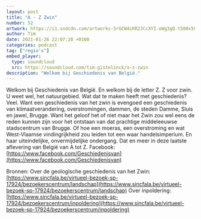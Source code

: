 ```yaml
---
layout: post
title: "A - Z Zwin"
number: 52
artwork: https://i1.sndcdn.com/artworks-5rGCW4iKR2JCcXYI-oWg3gQ-t500x500.jpg
author: Tim
date: 2021-01-26 22:07:20 +0100
categories: podcast
tag: ["regio's"]
embed_player:
  type: soundcloud
  src: https://soundcloud.com/tim-gistelinck/a-z-zwin
description: "Welkom bij Geschiedenis van België."
---
```

Welkom bij Geschiedenis van België. En welkom bij de letter Z. Z voor zwin. U weet wel, het natuurgebied. Wat dat te maken heeft met geschiedenis? Veel. Want een geschiedenis van het zwin is evengoed een geschiedenis van klimaatverandering, overstromingen, dammen, de steden Damme, Sluis en jawel, Brugge. Want het geloof het of niet maar het Zwin zou wel eens de reden kunnen zijn voor het ontstaan van dat prachtige middeleeuwse stadscentrum van Brugge. Of hoe een moeras, een overstroming en wat West-Vlaamse vindingrijkheid zou leiden tot een waar handelsimperium. En haar uiteindelijke, onvermijdelijke ondergang. Dat en meer in deze laatste aflevering van België van A tot Z.
Facebook: [https://www.facebook.com/Geschiedenisvan](https://www.facebook.com/Geschiedenisvan)

Bronnen:
Over de geologische geschiedenis van het Zwin: [https://www.sincfala.be/virtueel-bezoek-sp-17924/bezoekerscentrum/landschap](https://www.sincfala.be/virtueel-bezoek-sp-17924/bezoekerscentrum/landschap)
Over inpoldering: [https://www.sincfala.be/virtueel-bezoek-sp-17924/bezoekerscentrum/inpoldering](https://www.sincfala.be/virtueel-bezoek-sp-17924/bezoekerscentrum/inpoldering)